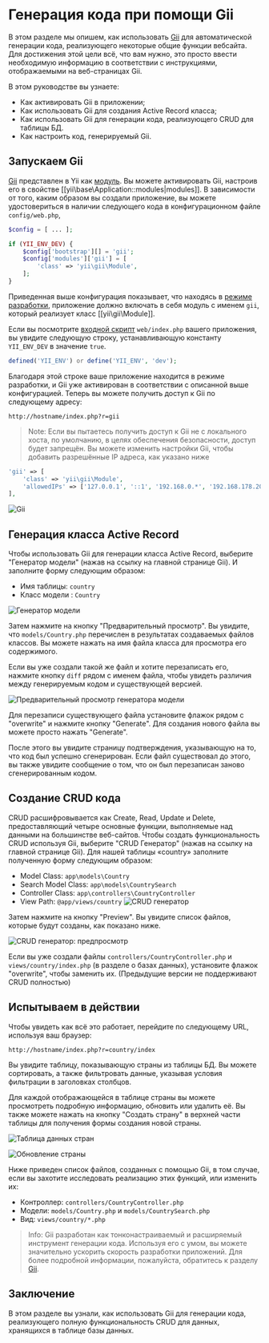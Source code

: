 Генерация кода при помощи Gii
========================

В этом разделе мы опишем, как использовать [Gii](tool-gii.md) для автоматической генерации кода,
реализующего некоторые общие функции вебсайта. Для достижения этой цели всё, что вам нужно, это просто ввести необходимую информацию в соответствии с инструкциями, отображаемыми на веб-страницах Gii.

В этом руководстве вы узнаете:

* Как активировать Gii в приложении;
* Как использовать Gii для создания Active Record класса;
* Как использовать Gii для генерации кода, реализующего CRUD для таблицы БД.
* Как настроить код, генерируемый Gii.


Запускаем Gii <span id="starting-gii"></span>
------------

[Gii](tool-gii.md) представлен в Yii как [модуль](structure-modules.md). Вы можете активировать Gii,
настроив его в свойстве [[yii\base\Application::modules|modules]]. В зависимости от того, каким образом вы создали приложение, вы можете удостовериться в наличии следующего кода в конфигурационном файле `config/web.php`,

```php
$config = [ ... ];

if (YII_ENV_DEV) {
    $config['bootstrap'][] = 'gii';
    $config['modules']['gii'] = [
        'class' => 'yii\gii\Module',
    ];
}
```

Приведенная выше конфигурация показывает, что находясь в [режиме разработки](concept-configurations.md#environment-constants),
приложение должно включать в себя модуль с именем `gii`, который реализует класс [[yii\gii\Module]].

Если вы посмотрите [входной скрипт](structure-entry-scripts.md) `web/index.php` вашего приложения, вы
увидите следующую строку, устанавливающую константу `YII_ENV_DEV` в значение `true`.

```php
defined('YII_ENV') or define('YII_ENV', 'dev');
```

Благодаря этой строке ваше приложение находится в режиме разработки, и Gii уже активирован в соответствии с описанной выше конфигурацией. Теперь вы можете получить доступ к Gii по следующему адресу:

```
http://hostname/index.php?r=gii
```
> Note: Если вы пытаетесь получить доступ к Gii не с локального хоста, по умолчанию, в целях обеспечения безопасности,
> доступ будет запрещён. Вы можете изменить настройки Gii, чтобы добавить разрешённые IP адреса, как указано ниже

```php
'gii' => [
    'class' => 'yii\gii\Module',
    'allowedIPs' => ['127.0.0.1', '::1', '192.168.0.*', '192.168.178.20'] // регулируйте в соответствии со своими нуждами
],
```
![Gii](images/start-gii.png)


Генерация класса Active Record <span id="generating-ar"></span>
---------------------------------

Чтобы использовать Gii для генерации класса Active Record, выберите "Генератор модели" (нажав на ссылку на главной странице Gii). И заполните форму следующим образом:

* Имя таблицы: `country`
* Класс модели : `Country`

![Генератор модели](images/start-gii-model.png)

Затем нажмите на кнопку "Предварительный просмотр". Вы увидите, что `models/Country.php` перечислен в результатах создаваемых файлов классов. Вы можете нажать на имя файла класса для просмотра его содержимого.

Если вы уже создали такой же файл и хотите перезаписать его, нажмите кнопку `diff` рядом с именем файла, чтобы увидеть различия между генерируемым кодом и существующей версией.

![Предварительный просмотр генератора модели](images/start-gii-model-preview.png)

Для перезаписи существующего файла установите флажок рядом с "overwrite" и нажмите кнопку "Generate". Для создания нового файла вы можете просто нажать "Generate".

После этого вы увидите страницу подтверждения, указывающую на то, что код был успешно сгенерирован. Если файл существовал до этого, вы также увидите сообщение о том, что он был перезаписан заново сгенерированным кодом.


Создание CRUD кода <span id="generating-crud"></span>
--------------------

CRUD расшифровывается как Create, Read, Update и Delete, предоставляющий четыре основные функции, выполняемые над данными на большинстве веб-сайтов. Чтобы создать функциональность CRUD используя Gii, выберите "CRUD Генератор" (нажав на ссылку на главной странице Gii). Для нашей таблицы «country» заполните полученную форму следующим образом:

* Model Class: `app\models\Country`
* Search Model Class: `app\models\CountrySearch`
* Controller Class: `app\controllers\CountryController`
* View Path: `@app/views/country`
![CRUD генератор](images/start-gii-crud.png)

Затем нажмите на кнопку "Preview". Вы увидите список файлов, которые будут созданы, как показано ниже.

![CRUD генератор: предпросмотр](images/start-gii-crud-preview.png)

Если вы уже создали файлы `controllers/CountryController.php` и `views/country/index.php` (в разделе о базах данных), установите флажок "overwrite", чтобы заменить их. (Предыдущие версии не поддерживают CRUD полностью)


Испытываем в действии <span id="trying-it-out"></span>
-------------

Чтобы увидеть как всё это работает, перейдите по следующему URL, используя ваш браузер:

```
http://hostname/index.php?r=country/index
```

Вы увидите таблицу, показывающую страны из таблицы БД. Вы можете сортировать, а также фильтровать данные, указывая условия фильтрации в заголовках столбцов.

Для каждой отображающейся в таблице страны вы можете просмотреть подробную информацию, обновить или удалить её.
Вы также можете нажать на кнопку "Создать страну" в верхней части таблицы для получения формы создания новой страны.

![Таблица данных стран](images/start-gii-country-grid.png)

![Обновление страны](images/start-gii-country-update.png)

Ниже приведен список файлов, созданных с помощью Gii, в том случае, если вы захотите исследовать реализацию этих функций, или изменить их:

* Контроллер: `controllers/CountryController.php`
* Модели: `models/Country.php` и `models/CountrySearch.php`
* Вид: `views/country/*.php`

> Info: Gii разработан как тонконастраиваемый и расширяемый инструмент генерации кода. Используя его с умом, вы можете значительно ускорить скорость разработки приложений. Для более подробной информации, пожалуйста, обратитесь к разделу [Gii](tool-gii.md).


Заключение <span id="summary"></span>
-------

В этом разделе вы узнали, как использовать Gii для генерации кода, реализующего полную функциональность CRUD для данных, хранящихся в таблице базы данных.
